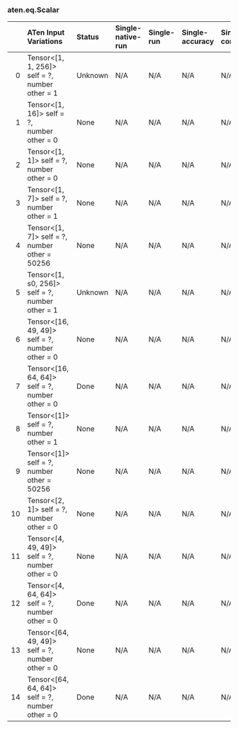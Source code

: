### aten.eq.Scalar
|    | ATen Input Variations                              | Status   | Single-native-run   | Single-run   | Single-accuracy   | Single-converted   |
|---:|:---------------------------------------------------|:---------|:--------------------|:-------------|:------------------|:-------------------|
|  0 | Tensor<[1, 1, 256]> self = ?,<br>number other = 1  | Unknown  | N/A                 | N/A          | N/A               | N/A                |
|  1 | Tensor<[1, 16]> self = ?,<br>number other = 0      | None     | N/A                 | N/A          | N/A               | N/A                |
|  2 | Tensor<[1, 1]> self = ?,<br>number other = 0       | None     | N/A                 | N/A          | N/A               | N/A                |
|  3 | Tensor<[1, 7]> self = ?,<br>number other = 1       | None     | N/A                 | N/A          | N/A               | N/A                |
|  4 | Tensor<[1, 7]> self = ?,<br>number other = 50256   | None     | N/A                 | N/A          | N/A               | N/A                |
|  5 | Tensor<[1, s0, 256]> self = ?,<br>number other = 1 | Unknown  | N/A                 | N/A          | N/A               | N/A                |
|  6 | Tensor<[16, 49, 49]> self = ?,<br>number other = 0 | None     | N/A                 | N/A          | N/A               | N/A                |
|  7 | Tensor<[16, 64, 64]> self = ?,<br>number other = 0 | Done     | N/A                 | N/A          | N/A               | N/A                |
|  8 | Tensor<[1]> self = ?,<br>number other = 1          | None     | N/A                 | N/A          | N/A               | N/A                |
|  9 | Tensor<[1]> self = ?,<br>number other = 50256      | None     | N/A                 | N/A          | N/A               | N/A                |
| 10 | Tensor<[2, 1]> self = ?,<br>number other = 0       | None     | N/A                 | N/A          | N/A               | N/A                |
| 11 | Tensor<[4, 49, 49]> self = ?,<br>number other = 0  | None     | N/A                 | N/A          | N/A               | N/A                |
| 12 | Tensor<[4, 64, 64]> self = ?,<br>number other = 0  | Done     | N/A                 | N/A          | N/A               | N/A                |
| 13 | Tensor<[64, 49, 49]> self = ?,<br>number other = 0 | None     | N/A                 | N/A          | N/A               | N/A                |
| 14 | Tensor<[64, 64, 64]> self = ?,<br>number other = 0 | Done     | N/A                 | N/A          | N/A               | N/A                |

